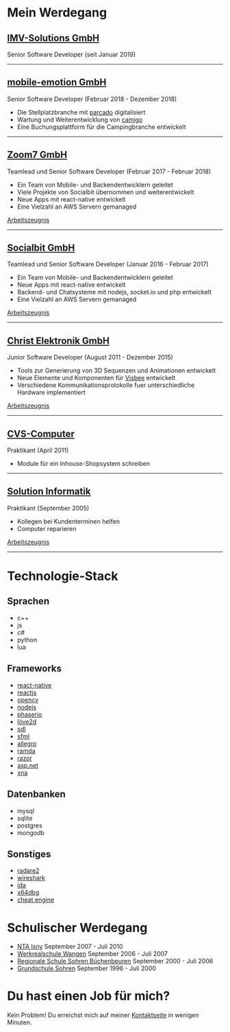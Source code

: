 # Mein Werdegang

## [IMV-Solutions GmbH](https://www.imv-solutions.com/)
Senior Software Developer (seit Januar 2019)

***

## [mobile-emotion GmbH](https://camigo.info/)
Senior Software Developer (Februar 2018 - Dezember 2018)
* Die Stellplatzbranche mit [parcado](http://parcado.com/) digitalisiert
* Wartung und Weiterentwicklung von [camigo](http://camigo.info/)
* Eine Buchungsplattform für die Campingbranche entwickelt

***

## [Zoom7 GmbH](http://zoom7.io/)
Teamlead und Senior Software Developer (Februar 2017 - Februar 2018)
* Ein Team von Mobile- und Backendentwicklern geleitet
* Viele Projekte von Socialbit übernommen und weiterentwickelt
* Neue Apps mit react-native entwickelt
* Eine Vielzahl an AWS Servern gemanaged

[Arbeitszeugnis](/files/documents/certificate_zoom7.pdf)

***

## [Socialbit GmbH](https://thomaskekeisen.de/de/blog/socialbit-insolvenz/)
Teamlead und Senior Software Developer (Januar 2016 - Februar 2017)
* Ein Team von Mobile- und Backendentwicklern geleitet
* Neue Apps mit react-native entwickelt
* Backend- und Chatsysteme mit nodejs, socket.io und php entwickelt
* Eine Vielzahl an AWS Servern gemanaged

[Arbeitszeugnis](/files/documents/certificate_socialbit.pdf)

***

## [Christ Elektronik GmbH](https://www.christ-es.com/)
Junior Software Developer (August 2011 - Dezember 2015)
* Tools zur Generierung von 3D Sequenzen und Animationen entwickelt
* Neue Elemente und Komponenten für [Visbee](http://www.visbee.de/) entwickelt
* Verschiedene Kommunikationsprotokolle fuer unterschiedliche Hardware implementiert

[Arbeitszeugnis](/files/documents/certificate_christ.pdf)

***

## [CVS-Computer](https://www.cvs-computer.de/)
Praktikant (April 2011)
* Module für ein Inhouse-Shopsystem schreiben

***

## [Solution Informatik](http://www.solution-informatik.de/)
Praktikant (September 2005)
* Kollegen bei Kundenterminen helfen
* Computer reparieren

[Arbeitszeugnis](/files/documents/certificate_solution_informatik.pdf)

***

# Technologie-Stack

## Sprachen
* c++
* js
* c#
* python
* lua

## Frameworks
* [react-native](https://facebook.github.io/react-native)
* [reactjs](https://reactjs.org)
* [opencv](https://opencv.com/)
* [nodejs](https://nodejs.org/)
* [phaserio](https://phaser.io/)
* [löve2d](https://love2d.org/)
* [sdl](http://www.sdl.com/de/)
* [sfml](https://www.sfml-dev.org/)
* [allegro](http://liballeg.org/)
* [ramda](http://ramdajs.com/)
* [razor](https://en.wikipedia.org/wiki/ASP.NET_Razor)
* [asp.net](https://en.wikipedia.org/wiki/ASP.NET)
* [xna](https://en.wikipedia.org/wiki/Microsoft_XNA)

## Datenbanken
* mysql
* sqlite
* postgres
* mongodb

## Sonstiges
* [radare2](https://github.com/radare/radare2)
* [wireshark](https://www.wireshark.org/)
* [ida](https://www.hex-rays.com/products/ida/)
* [x64dbg](https://x64dbg.com/#start)
* [cheat engine](https://de.wikipedia.org/wiki/Cheat_Engine)

# Schulischer Werdegang

* [NTA Isny](http://www.nta-isny.de/home.html) September 2007 - Juli 2010
* [Werkrealschule Wangen](http://www.gms-wangen.de/) September 2006 - Juli 2007
* [Regionale Schule Sohren Büchenbeuren](https://www.inrealplus.de/) September 2000 - Juli 2006
* [Grundschule Sohren](http://www.sohren.de/grundschule-sohren.html) September 1996 - Juli 2000

# Du hast einen Job für mich?

Kein Problem! Du erreichst mich auf meiner [Kontaktseite](/contact.html) in wenigen Minuten.
 